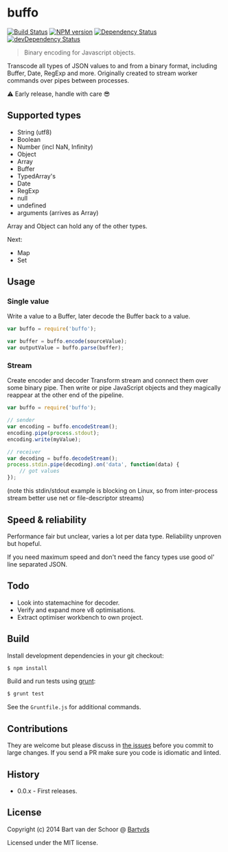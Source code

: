 # buffo

[![Build Status](https://secure.travis-ci.org/Bartvds/buffo.svg?branch=master)](http://travis-ci.org/Bartvds/buffo) [![NPM version](https://badge.fury.io/js/buffo.svg)](http://badge.fury.io/js/buffo) [![Dependency Status](https://david-dm.org/Bartvds/buffo.svg)](https://david-dm.org/Bartvds/buffo) [![devDependency Status](https://david-dm.org/Bartvds/buffo/dev-status.svg)](https://david-dm.org/Bartvds/buffo#info=devDependencies)

> Binary encoding for Javascript objects.

Transcode all types of JSON values to and from a binary format, including Buffer, Date, RegExp and more. Originally created to stream worker commands over pipes between processes.

:warning: Early release, handle with care :sunglasses:

## Supported types

- String (utf8)
- Boolean
- Number (incl NaN, Infinity)
- Object
- Array
- Buffer
- TypedArray's
- Date
- RegExp
- null
- undefined
- arguments (arrives as Array)

Array and Object can hold any of the other types.

Next:

- Map
- Set

## Usage

### Single value

Write a value to a Buffer, later decode the Buffer back to a value.

````js
var buffo = require('buffo');

var buffer = buffo.encode(sourceValue);
var outputValue = buffo.parse(buffer);
````

### Stream

Create encoder and decoder Transform stream and connect them over some binary pipe. Then write or pipe JavaScript objects and they magically reappear at the other end of the pipeline.

````js
var buffo = require('buffo');

// sender
var encoding = buffo.encodeStream();
encoding.pipe(process.stdout);
encoding.write(myValue);

// receiver
var decoding = buffo.decodeStream();
process.stdin.pipe(decoding).on('data', function(data) {
    // got values
});
````

(note this stdin/stdout example is blocking on Linux, so from inter-process stream better use net or file-descriptor streams)

## Speed & reliability

Performance fair but unclear, varies a lot per data type. Reliability unproven but hopeful.

If you need maximum speed and don't need the fancy types use good ol' line separated JSON.


## Todo

- Look into statemachine for decoder.
- Verify and expand more v8 optimisations.
- Extract optimiser workbench to own project.


## Build

Install development dependencies in your git checkout:

````bash
$ npm install
````

Build and run tests using [grunt](http://gruntjs.com):

````bash
$ grunt test
````

See the `Gruntfile.js` for additional commands.


## Contributions

They are welcome but please discuss in [the issues](https://github.com/Bartvds/buffo/issues) before you commit to large changes. If you send a PR make sure you code is idiomatic and linted.


## History

- 0.0.x - First releases.


## License

Copyright (c) 2014 Bart van der Schoor @ [Bartvds](https://github.com/Bartvds)

Licensed under the MIT license.
